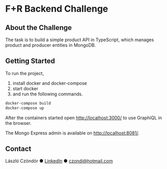 # F+R Backend Challenge

## About the Challenge

The task is to build a simple product API in TypeScript, which manages product and producer entities in MongoDB.

## Getting Started

To run the project,

1. install docker and docker-compose
2. start docker
3. and run the following commands.

```sh
docker-compose build
docker-compose up
```

After the containers started open [http://localhost:3000/](http://localhost:3000/) to use GraphiQL in the browser.

The Mongo Express admin is available on [http://localhost:8081/](http://localhost:8081/).

## Contact

László Czöndör ● [LinkedIn](https://www.linkedin.com/in/czondi/) ● czondi@hotmail.com
